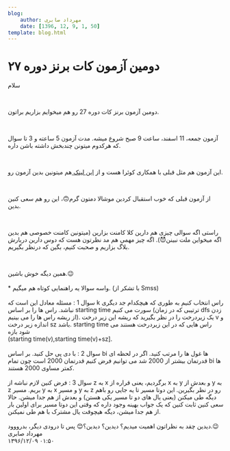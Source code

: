 ```yaml
---
blog:
    author: مهرداد صابری
    date: [1396, 12, 9, 1, 50]
template: blog.html
---
```

# دومین آزمون کات برنز دوره ۲۷

<div class="cnt">
<p>سلام</p>
<p><br/></p>
<p>دومین آزمون برنز کات دوره 27 رو هم میخوایم بزاریم براتون.</p>
<p><br/></p>
<p>آزمون جمعه، 11 اسفند، ساعت 9 صبح شروع میشه. مدت آزمون 5 ساعته و 3 تا سوال که هرکدوم میتونن چندبخش داشته باشن داره.</p>
<p><br/></p>
<p>این آزمون هم مثل قبلی با همکاری کوئرا هست و از <a href="https://quera.ir/contest/">این لینک </a>هم میتونین بدین آزمون رو.</p>
<p><br/></p>
<p>از آزمون قبلی که خوب استقبال کردین موشالا دمتون گرم🙃، این رو هم سعی کنین بدین.</p>
<p><br/></p>
<p>راستی اگه سوالی چیزی هم دارین کلا کامنت بزارین (میتونین کامنت خصوصی هم بدین اگه میخواین ملت نبینن😈). اگه چیز مهمی هم مد نظرتون هست که دوس دارین دربارش بلاگ بزاریم و صحبت کنیم، بگین که درنظر بگیریم. <br/></p>
<p><br/></p>
همین دیگه خوش باشین.😉<br/><br/>* واسه سوالا یه راهنمایی کوتاه هم میگیم. (با تشکر از Smss)<br/><br/>سوال 1 : مسئله معادل این است که k راس انتخاب کنیم به طوری که هیچکدام جد دیگری نباشد. راس ها را بر اساس starting time سورت می کنیم (ترتیبی که در زمان dfs زدن از ریشه راس ها را می بینیم). یک زیردرخت را در نظر بگیرید که ریشه این زیر درخت v و اندازه زیر درخت sz باشد. starting time راس هایی که در این زیردرخت هستند می شود بازه<br/>(starting time(v),starting time(v)+sz].<br/><br/>سوال 2 : با دی پی حل کنید. بر اساس bi ها غول ها را مرتب کنید. اگر در لحظه ای قدرتمان بیشتر از 2000 شد می توانیم فرض کنیم قدرتمان 2000 است چون تمام bi ها کمتر مساوی 2000 هستند.<br/><br/>سوال 3 : فرض کنین لازم نباشه از z به x برگردیم، یعنی قراره از x به y و بعدش از y به z بریم. مسیر y به x و مسیر y به z رو در نظر بگیرین. این دوتا مسیر تا یه جایی رو باهم دیگه طی میکنن (یعنی یال های دو تا مسیر یکی هستن) و بعدش از هم جدا میشن. حالا سعی کنین ثابت کنین که یک جواب بهینه وجود داره که وقتی این دوتا مسیر برای اولین بار از هم جدا میشن، دیگه هیچوقت یال مشترک با هم طی نمیکنن.<br/><br/>دیدین چقد به نظراتون اهمیت میدیم؟ دیدین؟ دیدین؟😊 پس تا درودی دیگر، بدرووود.😉<br/>
</div>

<div class="blog-info">
    <div class="blog-author">مهرداد صابری</div>
    <div class="blog-date">۱۳۹۶/۱۲/۰۹ ۰۱:۵۰</div>
</div>

